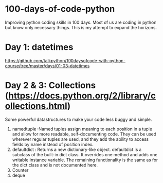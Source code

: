 # 100-days-of-code-python
Improving python coding skills in 100 days. Most of us are coding in python but know only necessary things. This is my attempt to expand the horizons. 

# Day 1: datetimes
https://github.com/talkpython/100daysofcode-with-python-course/tree/master/days/01-03-datetimes

# Day 2 & 3: Collections (https://docs.python.org/2/library/collections.html)
Some powerful datastructures to make your code less buggy and simple.
 1. namedtuple :Named tuples assign meaning to each position in a tuple and allow for more readable, self-documenting code. They can be used wherever regular tuples are used, and they add the ability to access fields by name instead of position index.
 2. defaultdict : Returns a new dictionary-like object. defaultdict is a subclass of the built-in dict class. It overrides one method and adds one writable instance variable. The remaining functionality is the same as for the dict class and is not documented here.
 3. Counter
 4. deque
 


